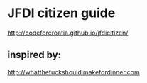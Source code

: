 # JFDI citizen guide

http://codeforcroatia.github.io/jfdicitizen/

## inspired by:
http://whatthefuckshouldimakefordinner.com
